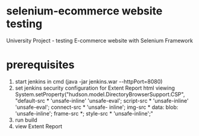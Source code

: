 # selenium-ecommerce website testing
University Project - testing E-commerce website with Selenium Framework


# prerequisites
1. start jenkins in cmd (java -jar jenkins.war --httpPort=8080)
2. set jenkins security configuration for Extent Report html viewing
  System.setProperty("hudson.model.DirectoryBrowserSupport.CSP", "default-src * 'unsafe-inline' 'unsafe-eval'; script-src * 'unsafe-inline' 'unsafe-eval'; connect-src * 'unsafe-     inline'; img-src * data: blob: 'unsafe-inline'; frame-src *; style-src * 'unsafe-inline';"
3. run build
4. view Extent Report
